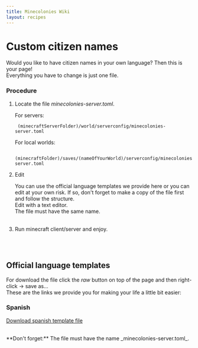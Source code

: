 ```yaml
---
title: Minecolonies Wiki
layout: recipes
---
```

# Custom citizen names

Would you like to have citizen names in your own language? Then this is your page!<br>
Everything you have to change is just one file.
<br>

### Procedure
1. Locate the file _minecolonies-server.toml_.<br>
 
	For servers:<br>

		(minecraftServerFolder)/world/serverconfig/minecolonies-server.toml

	For local worlds:<br>

		(minecraftFolder)/saves/(nameOfYourWorld)/serverconfig/minecolonies-server.toml
        

2. Edit
	
	You can use the official language templates we provide here or you can edit at your own risk. If so, don't forget to make a copy of the file first and follow the structure.
    <br>Edit with a text editor.
    <br>The file must have the same name.
    <br><br>
    
3. Run minecraft client/server and enjoy.

<br><br>

## Official language templates
For download the file click the _raw_ button on top of the page and then right-click -> save as...<br>
These are the links we provide you for making your life a little bit easier:

### Spanish

[Download spanish template file](https://github.com/ldtteam/MinecoloniesWiki/blob/master/source/misc/languageNameTemplates/spanishTemplate.toml)


<br>
**Don't forget:** The file must have the name _minecolonies-server.toml_.
        
